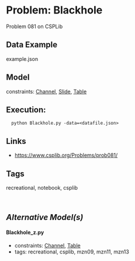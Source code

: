 # Problem: Blackhole

Problem 081 on CSPLib

## Data Example
  example.json

## Model
  constraints: [Channel](https://pycsp.org/documentation/constraints/Channel), [Slide](https://pycsp.org/documentation/constraints/Slide), [Table](https://pycsp.org/documentation/constraints/Table)

## Execution:
```
  python Blackhole.py -data=<datafile.json>
```

## Links
 - https://www.csplib.org/Problems/prob081/

## Tags
  recreational, notebook, csplib

<br />

## _Alternative Model(s)_

#### Blackhole_z.py
 - constraints: [Channel](https://pycsp.org/documentation/constraints/Channel), [Table](https://pycsp.org/documentation/constraints/Table)
 - tags: recreational, csplib, mzn09, mzn11, mzn13
